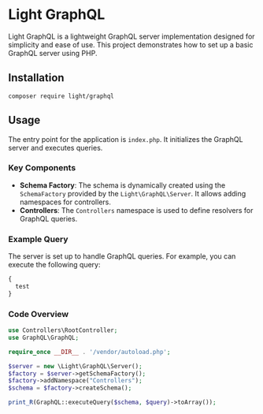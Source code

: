 # Light GraphQL

Light GraphQL is a lightweight GraphQL server implementation designed for simplicity and ease of use. This project demonstrates how to set up a basic GraphQL server using PHP.

## Installation

```
composer require light/graphql
```

## Usage

The entry point for the application is `index.php`. It initializes the GraphQL server and executes queries.

### Key Components

- **Schema Factory**: The schema is dynamically created using the `SchemaFactory` provided by the `Light\GraphQL\Server`. It allows adding namespaces for controllers.
- **Controllers**: The `Controllers` namespace is used to define resolvers for GraphQL queries.

### Example Query

The server is set up to handle GraphQL queries. For example, you can execute the following query:
```graphql
{
  test
}
```

### Code Overview


```php
use Controllers\RootController;
use GraphQL\GraphQL;

require_once __DIR__ . '/vendor/autoload.php';

$server = new \Light\GraphQL\Server();
$factory = $server->getSchemaFactory();
$factory->addNamespace("Controllers");
$schema = $factory->createSchema();

print_R(GraphQL::executeQuery($schema, $query)->toArray());
```

